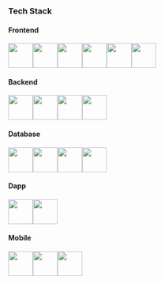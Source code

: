 ### Tech Stack

#### Frontend
<div style="display:flex">
  <img height="50" src="https://user-images.githubusercontent.com/25181517/183897015-94a058a6-b86e-4e42-a37f-bf92061753e5.png">
  <img height="50" src="https://github.com/tomchen/stack-icons/blob/master/logos/sass.svg">
  <img height="50" src="https://github.com/tomchen/stack-icons/blob/master/logos/bootstrap.svg">
  <img height="50" src="https://user-images.githubusercontent.com/25181517/183890598-19a0ac2d-e88a-4005-a8df-1ee36782fde1.png">
  <img height="50" src="https://github.com/tomchen/stack-icons/blob/master/logos/figma.svg">
  <img height="50" src="https://github.com/get-icon/geticon/blob/master/icons/tailwindcss-icon.svg">  
<!--   <img height="50" src="https://github.com/tomchen/stack-icons/blob/master/logos/express.svg"> -->

</div>

#### Backend
<div style="display:flex">
  <img height="50" src="https://github.com/tomchen/stack-icons/blob/master/logos/nodejs.svg">
  <img height="50" src="https://user-images.githubusercontent.com/25181517/183423507-c056a6f9-1ba8-4312-a350-19bcbc5a8697.png">
  <img height="50" src="https://github.com/tomchen/stack-icons/blob/master/logos/rails.svg">
  <img height="50" src="https://github.com/get-icon/geticon/blob/master/icons/wordpress-icon.svg">
</div>


#### Database
<div style="display:flex">
  <img height="50" src="https://user-images.githubusercontent.com/25181517/183896128-ec99105a-ec1a-4d85-b08b-1aa1620b2046.png">
  <img height="50" src="https://github.com/tomchen/stack-icons/blob/master/logos/postgresql.svg">
  <img height="50" src="https://github.com/tomchen/stack-icons/blob/master/logos/mariadb-icon.svg">
  <img height="50" src="https://github.com/tomchen/stack-icons/blob/master/logos/firebase.svg">
</div>


#### Dapp
<div style="display:flex">
  <img height="50" src="https://github.com/tomchen/stack-icons/blob/master/logos/ethereum.svg">
  <img height="50" src="https://docs.soliditylang.org/en/v0.8.16/_static/logo.svg">
</div>


#### Mobile 
<div style="display:flex">
  <img height="50" src="https://github.com/tomchen/stack-icons/blob/master/logos/google-play-icon.svg">
  <img height="50" src="https://github.com/tomchen/stack-icons/blob/master/logos/apple-app-store.svg">
  <img height="50" src="https://github.com/get-icon/geticon/blob/master/icons/unity.svg">
</div>
